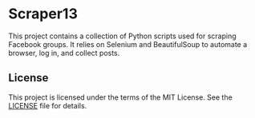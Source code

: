 # Scraper13

This project contains a collection of Python scripts used for scraping Facebook groups.
It relies on Selenium and BeautifulSoup to automate a browser, log in, and collect posts.

## License

This project is licensed under the terms of the MIT License. See the [LICENSE](LICENSE) file for details.
